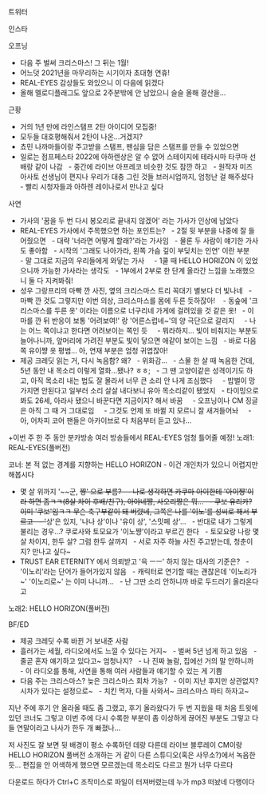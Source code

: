 


트위터



인스타

오프닝
- 다음 주 벌써 크리스마스! 그 뒤는 1월!
- 어느덧 2021년을 마무리하는 시기이자 초대형 연휴!
- REAL-EYES 감상들도 와있으니 이 다음에 읽겠다
- 올해 멜로디플래그도 앞으로 2주분밖에 안 남았으니 슬슬 올해 결산을...

근황
- 거의 1년 만에 라인스탬프 2탄 아이디어 모집중!
- 모두들 대호평해줘서 2탄이 나온...거겠지?
- 쵸민 나까마들이랑 주고받을 스탬프, 팬심을 담은 스탬프를 만들 수 있었으면
- 일로는 점프페스타 2022에 아하렌상은 알 수 없어 스테이지에 테라시마 타쿠마 선배랑 같이 나감
  - 중간에 라이브 아프레코 비슷한 것도 잠깐 하고
  - 원작자 미즈 아사토 선생님이 편지나 우리가 대충 그린 것들 브러시업까지, 엄청난 걸 해주셨다
  - 빨리 시청자들과 아하렌 레이나로서 만나고 싶다

사연
- 가사의 '꿈을 두 번 다시 봉오리로 끝내지 않겠어' 라는 가사가 인상에 남았다
- REAL-EYES 가사에서 주목했으면 하는 포인트는?
  - 2절 뒷 부분을 나중에 잘 들어줬으면
  - 대략 '너라면 어떻게 할래?'라는 가사임
  - 물론 두 사람이 얘기한 가사도 좋아함
  - 시작의 '그래도 나아가라, 왼쪽 가슴 깊이 부딪치는 인연' 이란 부분
    - 말 그대로 지금의 우리들에게 와닿는 가사
    - 1쿨 때 HELLO HORIZON 이 있었으니까 가능한 가사라는 생각도
  - 1부에서 2부로 한 단계 올라간 느낌을 노래했으니 둘 다 지켜봐줘!
- 성우 그랑프리의 마빡 깐 사진, 옆의 크리스마스 트리 꼭대기 별보다 더 빛나네
  - 마빡 깐 것도 그렇지만 이번 의상, 크리스마스를 몸에 두른 듯하잖아! 
  - 동숲에 '크리스마스를 두른 옷' 이라는 이름으로 너구리네 가게에 걸려있을 것 같은 옷!
  - 이마를 깐 뒤 반응이 보통 '어려보여!' 랑 '어른스럽네~'의 양 극단으로 갈리지
    - 나는 어느 쪽이냐고 한다면 어려보이는 쪽인 듯
    - 뭐라하지... 빛이 비춰지는 부분도 늘어나니까, 앞머리에 가려진 부분도 빛이 닿으면 애같이 보이는 느낌
  - 바로 다음 쪽 유이쨩 옷 평범... 아, 연재 부분은 엄청 귀엽잖아!
- 제공 크레딧 읽는 거, 다시 녹음함? 왜?
  - 위화감...
  - 스물 한 살 때 녹음한 건데, 5년 동안 내 목소리 이렇게 열화...됐나? ㅎㅎ;
  - 그 땐 고양이같은 성격이기도 하고, 아직 목소리 내는 법도 잘 몰라서 너무 큰 소리 안 나게 조심했다
    - 밥벌이 망가지면 안된다고 일부러 소리 살살 내다보니 유아 목소리같이 됐었지
  - 타이밍으로 봐도 26세, 아라사 됐으니 바꾼다면 지금이지? 해서 바꿈
    - 오프닝이나 CM 징글은 아직 그 때 거 그대로임
    - 그것도 언제 또 바뀔 지 모르니 잘 새겨들어놔
    - 아, 어차피 코어 팬들은 아카이브로 다 처음부터 듣고 있나...

+이번 주 한 주 동안 분카방송 여러 방송들에서 REAL-EYES 엄청 틀어줄 예정!
노래1: REAL-EYES(풀버전)

코너: 본 적 없는 경계를 지향하는 HELLO HORIZON - 이건 개인차가 있으니 어렵지만 해봅시다
- 몇 살 위까지 '~~군, ~~쨩' 으로 부름?
  - 나로 생각하면 카쿠마 아이한테 '아이쨩'이라 하면 좀ㅋㅋ(8살 차이 후배/친구), 아야네쨩, 사오리쨩은 뭐...
  - 쿠보 유리카? 이미 '쿠보'임ㅋㅋ 무슨 축구부같이 돼 버렸네, 그쪽은 나를 '이노'를 성씨로 해서 부르고
  - '~~상'은 있지, '나나 상'이나 '유이 상', '스밋페 상'...
  - 반대로 내가 그렇게 불리는 경우...? 쿠로사와 토모요가 '이노쨩'이라고 부르긴 한다
  - 토모요랑 나랑 몇 살 차이지, 한두 살? 그럼 한두 살까지
  - 서로 자주 하늘 사진 주고받는데, 청춘이지? 만나고 싶다~
- TRUST EAR ETERNITY 에서 의뢰받고 '윽 ㅡㅡ' 하지 않는 대사의 기준은?
  - '이노리'라는 단어가 들어가있지 않음
  - 캐릭터로 연기할 때는 괜찮은데 '이노리가~' '이노리로~' 는 이미 나니까...
  - 난 그딴 소리 안하니까 바로 두드러기 올라온다고

노래2: HELLO HORIZON(풀버전)

BF/ED
- 제공 크레딧 수록 바뀐 거 보내준 사람
- 흘러가는 세월, 라디오에서도 느낄 수 있다는 거지~
  - 벌써 5년 넘게 하고 있음
  - 줄곧 혼자 얘기하고 있다고~ 엄청나지?
  - 나 진짜 놀람, 집에선 거의 말 안하니까
  - 이 라디오를 통해, 사연을 통해 여러 사람들과 얘기할 수 있는 게 기쁨
- 다음 주는 크리스마스? 늦은 크리스마스 회차 가능?
  - 이미 지난 후지만 상관없지? 시차가 있다는 설정으로~
  - 치킨 먹자, 다들 사와서~ 크리스마스 파티 하자고~

지난 주에 후기 안 올라올 때도 좀 그랬고, 후기 올라왔다가 두 번 지웠을 때 처음 트윗에 있던 코너도 그렇고
이번 주에 다시 수록한 부분이 좀 이상하게 끊어진 부분도 그렇고 다들 연말이라고 나사가 한두 개 빠졌나...

저 사진도 잘 보면 뒷 배경이 평소 수록하던 데랑 다른데
라이브 블루레이 CM이랑 HELLO HORIZON 풀버전 소개하는 거 같이 다른 스튜디오(혹은 사무소?)에서 녹음한 듯...
편집을 안 어색하게 했으면 모르겠는데 목소리도 다르고 뭔가 너무 다르다

다운로드 하다가 Ctrl+C 조작미스로 파일이 터져버렸는데 누가 mp3 떠놨네 다행이다

